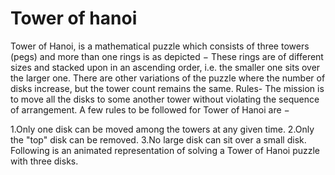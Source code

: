 # Tower of hanoi
Tower of Hanoi, is a mathematical puzzle which consists of three towers (pegs) and more than one rings is as depicted −
These rings are of different sizes and stacked upon in an ascending order, i.e. the smaller one sits over the larger one. There are other variations of the puzzle where the number of disks increase, but the tower count remains the same.
Rules-
The mission is to move all the disks to some another tower without violating the sequence of arrangement. A few rules to be followed for Tower of Hanoi are −

1.Only one disk can be moved among the towers at any given time.
2.Only the "top" disk can be removed.
3.No large disk can sit over a small disk.
Following is an animated representation of solving a Tower of Hanoi puzzle with three disks.
